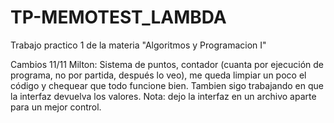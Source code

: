 # TP-MEMOTEST_LAMBDA
Trabajo practico 1 de la materia "Algoritmos y Programacion I"

Cambios 11/11 Milton: Sistema de puntos, contador (cuanta por ejecución de programa, no por partida, después lo veo), me queda limpiar un
poco el código y chequear que todo funcione bien. Tambien sigo trabajando en que la interfaz devuelva los valores. 
Nota: dejo la interfaz en un archivo aparte para un mejor control.
